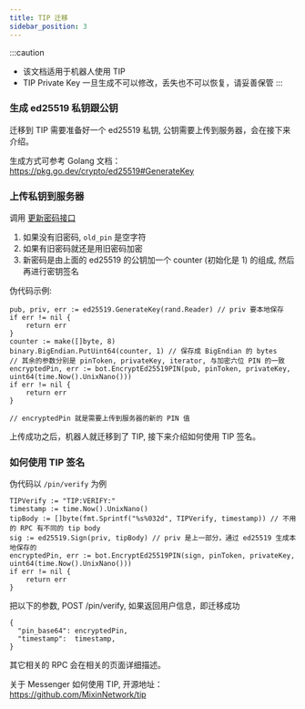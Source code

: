 ```yaml
---
title: TIP 迁移
sidebar_position: 3
---
```


:::caution
* 该文档适用于机器人使用 TIP
* TIP Private Key 一旦生成不可以修改，丢失也不可以恢复，请妥善保管
:::

### 生成 ed25519 私钥跟公钥

迁移到 TIP 需要准备好一个 ed25519 私钥, 公钥需要上传到服务器，会在接下来介绍。

生成方式可参考 Golang 文档：https://pkg.go.dev/crypto/ed25519#GenerateKey

### 上传私钥到服务器

调用 [更新密码接口](/zh-CN/docs/api/pin/pin-update)

1. 如果没有旧密码, `old_pin` 是空字符
2. 如果有旧密码就还是用旧密码加密
3. 新密码是由上面的 ed25519 的公钥加一个 counter (初始化是 1) 的组成, 然后再进行密钥签名

伪代码示例:

```
pub, priv, err := ed25519.GenerateKey(rand.Reader) // priv 要本地保存
if err != nil {
    return err
}
counter := make([]byte, 8)
binary.BigEndian.PutUint64(counter, 1) // 保存成 BigEndian 的 bytes
// 其余的参数分别是 pinToken, privateKey, iterator, 与加密六位 PIN 的一致
encryptedPin, err := bot.EncryptEd25519PIN(pub, pinToken, privateKey, uint64(time.Now().UnixNano()))
if err != nil {
    return err
}

// encryptedPin 就是需要上传到服务器的新的 PIN 值
```

上传成功之后，机器人就迁移到了 TIP, 接下来介绍如何使用 TIP 签名。

### 如何使用 TIP 签名

伪代码以 `/pin/verify` 为例

```
TIPVerify := "TIP:VERIFY:"
timestamp := time.Now().UnixNano()
tipBody := []byte(fmt.Sprintf("%s%032d", TIPVerify, timestamp)) // 不用的 RPC 有不同的 tip body
sig := ed25519.Sign(priv, tipBody) // priv 是上一部分，通过 ed25519 生成本地保存的
encryptedPin, err := bot.EncryptEd25519PIN(sign, pinToken, privateKey, uint64(time.Now().UnixNano()))
if err != nil {
    return err
}
```

把以下的参数, POST /pin/verify, 如果返回用户信息，即迁移成功

```
{
  "pin_base64": encryptedPin,
  "timestamp":  timestamp,
}
```

其它相关的 RPC 会在相关的页面详细描述。

关于 Messenger 如何使用 TIP, 开源地址：https://github.com/MixinNetwork/tip
